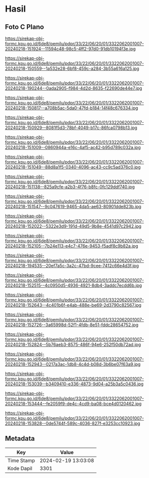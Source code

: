 # Hasil

## Foto C Plano

https://sirekap-obj-formc.kpu.go.id/6de8/pemilu/pdpr/33/22/06/20/01/3322062001007-20240218-151924--11594c48-98c5-4ff2-97d0-91db10194f3e.jpg

https://sirekap-obj-formc.kpu.go.id/6de8/pemilu/pdpr/33/22/06/20/01/3322062001007-20240218-150559--1a532e28-6bf8-459c-a284-3b55a616a125.jpg

https://sirekap-obj-formc.kpu.go.id/6de8/pemilu/pdpr/33/22/06/20/01/3322062001007-20240218-190244--0ada2905-f984-4d2d-8635-f22690de44e7.jpg

https://sirekap-obj-formc.kpu.go.id/6de8/pemilu/pdpr/33/22/06/20/01/3322062001007-20240218-150817--a708b5ac-5da0-47fd-b184-14f48c676334.jpg

https://sirekap-obj-formc.kpu.go.id/6de8/pemilu/pdpr/33/22/06/20/01/3322062001007-20240218-150929--8081f5d3-78bf-4049-b17c-86fca0798b13.jpg

https://sirekap-obj-formc.kpu.go.id/6de8/pemilu/pdpr/33/22/06/20/01/3322062001007-20240218-151009--0860944a-e16c-4af5-ac42-b95d789c032a.jpg

https://sirekap-obj-formc.kpu.go.id/6de8/pemilu/pdpr/33/22/06/20/01/3322062001007-20240218-151049--88d8a1f5-0340-4096-ac43-cc9c5ad376c0.jpg

https://sirekap-obj-formc.kpu.go.id/6de8/pemilu/pdpr/33/22/06/20/01/3322062001007-20240218-151138--825a9cfe-a2b3-4f76-b8fc-0fc129ddf740.jpg

https://sirekap-obj-formc.kpu.go.id/6de8/pemilu/pdpr/33/22/06/20/01/3322062001007-20240218-151547--9c047619-9465-4da5-ae63-80901dde823b.jpg

https://sirekap-obj-formc.kpu.go.id/6de8/pemilu/pdpr/33/22/06/20/01/3322062001007-20240218-152022--5322e3d9-191d-49d5-9b8e-4541d97c2942.jpg

https://sirekap-obj-formc.kpu.go.id/6de8/pemilu/pdpr/33/22/06/20/01/3322062001007-20240218-152105--7b24e113-e4c7-476e-9453-f5adf8c9b82a.jpg

https://sirekap-obj-formc.kpu.go.id/6de8/pemilu/pdpr/33/22/06/20/01/3322062001007-20240218-194535--20ef7a5c-3a2c-47bd-9cee-7412c66e4d3f.jpg

https://sirekap-obj-formc.kpu.go.id/6de8/pemilu/pdpr/33/22/06/20/01/3322062001007-20240218-152515--4c0950d5-4936-4921-8db4-3addc7ecdd6b.jpg

https://sirekap-obj-formc.kpu.go.id/6de8/pemilu/pdpr/33/22/06/20/01/3322062001007-20240218-152643--4c401b6f-e4ab-488e-be69-2d3790c82567.jpg

https://sirekap-obj-formc.kpu.go.id/6de8/pemilu/pdpr/33/22/06/20/01/3322062001007-20240218-152726--3a65998d-52f1-4fdb-8e51-fddc28654752.jpg

https://sirekap-obj-formc.kpu.go.id/6de8/pemilu/pdpr/33/22/06/20/01/3322062001007-20240218-152824--5b76aeb3-8575-486f-94e6-252f50db72ad.jpg

https://sirekap-obj-formc.kpu.go.id/6de8/pemilu/pdpr/33/22/06/20/01/3322062001007-20240218-152943--0217a3ac-1db8-4c4d-b08d-3b6be07f63a9.jpg

https://sirekap-obj-formc.kpu.go.id/6de8/pemilu/pdpr/33/22/06/20/01/3322062001007-20240218-153039--b3409410-e336-4873-9d04-a25b3a5c0436.jpg

https://sirekap-obj-formc.kpu.go.id/6de8/pemilu/pdpr/33/22/06/20/01/3322062001007-20240218-153444--fe2059f9-de4c-4cd9-ba08-bce4d0120462.jpg

https://sirekap-obj-formc.kpu.go.id/6de8/pemilu/pdpr/33/22/06/20/01/3322062001007-20240218-153828--0de5744f-589c-4036-827f-e3253cc10923.jpg


## Metadata

| Key        | Value               |
| ---------- | ------------------- |
| Time Stamp | 2024-02-19 13:03:08 |
| Kode Dapil | 3301                |




